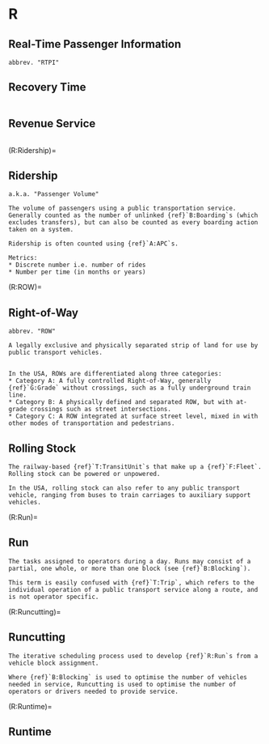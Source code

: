 # R

## Real-Time Passenger Information
```{tabbed} Definition
abbrev. "RTPI"
```
## Recovery Time
```{tabbed} Definition

```

## Revenue Service
```{tabbed} Definition

```

(R:Ridership)=
## Ridership
```{tabbed} Definition
a.k.a. "Passenger Volume"

The volume of passengers using a public transportation service. Generally counted as the number of unlinked {ref}`B:Boarding`s (which excludes transfers), but can also be counted as every boarding action taken on a system.

Ridership is often counted using {ref}`A:APC`s.

```
```{tabbed} Application
Metrics:
* Discrete number i.e. number of rides
* Number per time (in months or years)
```

(R:ROW)=
## Right-of-Way
```{tabbed} Definition
abbrev. "ROW"

A legally exclusive and physically separated strip of land for use by public transport vehicles.
```
```{tabbed} Application

In the USA, ROWs are differentiated along three categories:
* Category A: A fully controlled Right-of-Way, generally {ref}`G:Grade` without crossings, such as a fully underground train line.
* Category B: A physically defined and separated ROW, but with at-grade crossings such as street intersections.
* Category C: A ROW integrated at surface street level, mixed in with other modes of transportation and pedestrians.

```

## Rolling Stock
```{tabbed} Definition
The railway-based {ref}`T:TransitUnit`s that make up a {ref}`F:Fleet`. Rolling stock can be powered or unpowered.

In the USA, rolling stock can also refer to any public transport vehicle, ranging from buses to train carriages to auxiliary support vehicles.
```

(R:Run)=
## Run
```{tabbed} Definition
The tasks assigned to operators during a day. Runs may consist of a partial, one whole, or more than one block (see {ref}`B:Blocking`).

This term is easily confused with {ref}`T:Trip`, which refers to the individual operation of a public transport service along a route, and is not operator specific.
```

(R:Runcutting)=
## Runcutting
```{tabbed} Definition
The iterative scheduling process used to develop {ref}`R:Run`s from a vehicle block assignment.

Where {ref}`B:Blocking` is used to optimise the number of vehicles needed in service, Runcutting is used to optimise the number of operators or drivers needed to provide service.
```

(R:Runtime)=
## Runtime
